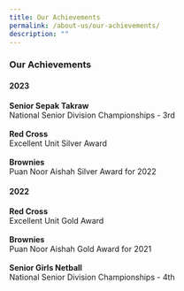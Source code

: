 ```yaml
---
title: Our Achievements
permalink: /about-us/our-achievements/
description: ""
---
```

### **Our Achievements**
#### **2023**
**Senior Sepak Takraw**<br>
National Senior Division Championships - 3rd
<br>
<br>
**Red Cross**<br>
Excellent Unit Silver Award
<br>
<br>
**Brownies**<br>
Puan Noor Aishah Silver Award for 2022

#### **2022**
**Red Cross**<br>
Excellent Unit Gold Award
<br>
<br>
**Brownies**<br>
Puan Noor Aishah Gold Award for 2021
<br>
<br>
**Senior Girls Netball**<br>
National Senior Division Championships - 4th